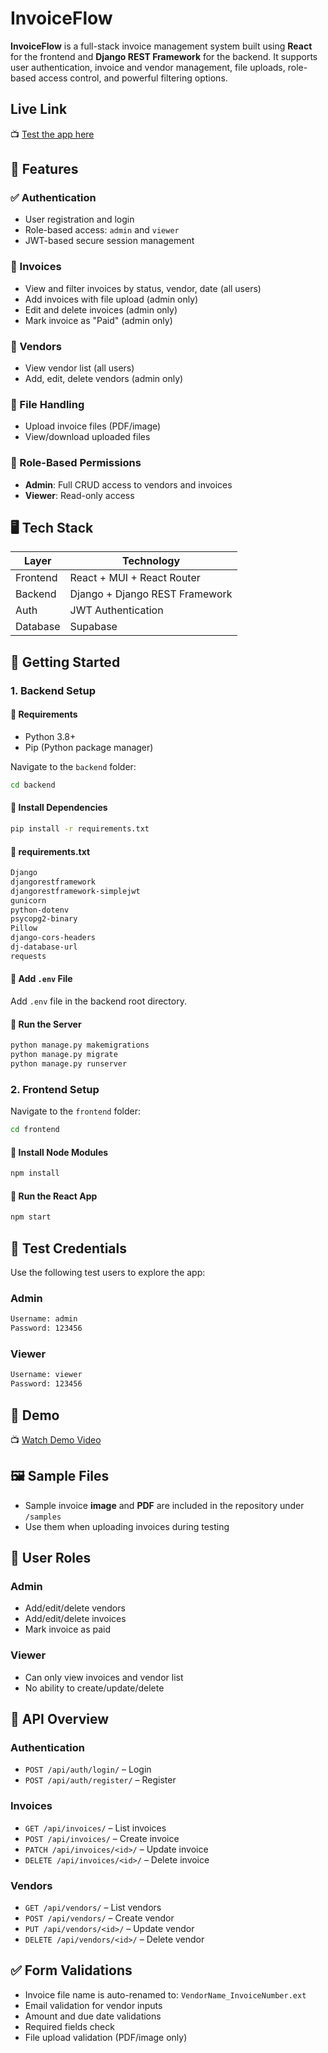 # InvoiceFlow

**InvoiceFlow** is a full-stack invoice management system built using **React** for the frontend and **Django REST Framework** for the backend. It supports user authentication, invoice and vendor management, file uploads, role-based access control, and powerful filtering options.

## Live Link

📺 [Test the app here](https://invoice-management-system-two.vercel.app/)

## 🔧 Features

### ✅ Authentication

* User registration and login
* Role-based access: `admin` and `viewer`
* JWT-based secure session management

### 📄 Invoices

* View and filter invoices by status, vendor, date (all users)
* Add invoices with file upload (admin only)
* Edit and delete invoices (admin only)
* Mark invoice as "Paid" (admin only)

### 🧾 Vendors

* View vendor list (all users)
* Add, edit, delete vendors (admin only)

### 📁 File Handling

* Upload invoice files (PDF/image)
* View/download uploaded files

### 🧑 Role-Based Permissions

* **Admin**: Full CRUD access to vendors and invoices
* **Viewer**: Read-only access



## 🖥️ Tech Stack

| Layer    | Technology                     |
| -------- | ------------------------------ |
| Frontend | React + MUI + React Router     |
| Backend  | Django + Django REST Framework |
| Auth     | JWT Authentication             |
| Database | Supabase                       |


## 🚀 Getting Started

### 1. Backend Setup

#### 🔹 Requirements

* Python 3.8+
* Pip (Python package manager)

Navigate to the `backend` folder:

```bash
cd backend
```

#### 🔹 Install Dependencies

```bash
pip install -r requirements.txt
```

#### 🔹 requirements.txt

```txt
Django
djangorestframework
djangorestframework-simplejwt
gunicorn
python-dotenv
psycopg2-binary
Pillow
django-cors-headers
dj-database-url
requests
```

#### 🔹 Add `.env` File

Add `.env` file in the backend root directory.

#### 🔹 Run the Server

```bash
python manage.py makemigrations
python manage.py migrate
python manage.py runserver
```


### 2. Frontend Setup

Navigate to the `frontend` folder:

```bash
cd frontend
```

#### 🔹 Install Node Modules

```bash
npm install
```

#### 🔹 Run the React App

```bash
npm start
```


## 👥 Test Credentials

Use the following test users to explore the app:

### Admin

```txt
Username: admin  
Password: 123456
```

### Viewer

```txt
Username: viewer  
Password: 123456
```


## 🎥 Demo

📺 [Watch Demo Video](https://your-demo-video-link.com)


## 🖼️ Sample Files

* Sample invoice **image** and **PDF** are included in the repository under `/samples`
* Use them when uploading invoices during testing


## 🔐 User Roles

### Admin

* Add/edit/delete vendors
* Add/edit/delete invoices
* Mark invoice as paid

### Viewer

* Can only view invoices and vendor list
* No ability to create/update/delete


## 🧪 API Overview

### Authentication

* `POST /api/auth/login/` – Login
* `POST /api/auth/register/` – Register

### Invoices

* `GET /api/invoices/` – List invoices
* `POST /api/invoices/` – Create invoice
* `PATCH /api/invoices/<id>/` – Update invoice
* `DELETE /api/invoices/<id>/` – Delete invoice

### Vendors

* `GET /api/vendors/` – List vendors
* `POST /api/vendors/` – Create vendor
* `PUT /api/vendors/<id>/` – Update vendor
* `DELETE /api/vendors/<id>/` – Delete vendor


## ✅ Form Validations

* Invoice file name is auto-renamed to: `VendorName_InvoiceNumber.ext`
* Email validation for vendor inputs
* Amount and due date validations
* Required fields check
* File upload validation (PDF/image only)


